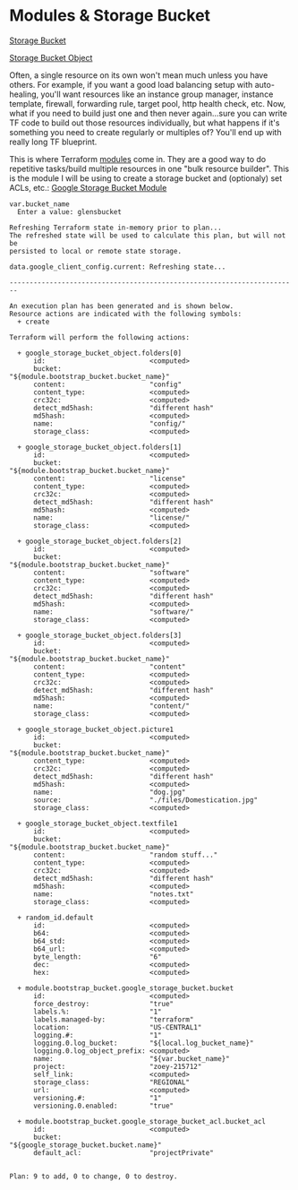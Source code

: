 # Modules & Storage Bucket

[Storage Bucket](https://www.terraform.io/docs/providers/google/r/storage_bucket.html)

[Storage Bucket Object](https://www.terraform.io/docs/providers/google/r/storage_bucket_object.html)


Often, a single resource on its own won't mean much unless you have others.  For example, if you want a good load balancing setup with auto-healing, you'll want resources like an instance group manager, instance template, firewall, forwarding rule, target pool, http health check, etc.  Now, what if you need to build just one and then never again...sure you can write TF code to build out those resources individually, but what happens if it's something you need to create regularly or multiples of?  You'll end up with really long TF blueprint.  

This is where Terraform [modules](https://www.terraform.io/docs/modules/usage.html) come in.  They are a good way to do repetitive tasks/build multiple resources in one "bulk resource builder".  This is the module I will be using to create a storage bucket and (optionaly) set ACLs, etc.: [Google Storage Bucket Module](https://registry.terraform.io/modules/dansible/storage-bucket/google/1.1.0)


```
var.bucket_name
  Enter a value: glensbucket

Refreshing Terraform state in-memory prior to plan...
The refreshed state will be used to calculate this plan, but will not be
persisted to local or remote state storage.

data.google_client_config.current: Refreshing state...

------------------------------------------------------------------------

An execution plan has been generated and is shown below.
Resource actions are indicated with the following symbols:
  + create

Terraform will perform the following actions:

  + google_storage_bucket_object.folders[0]
      id:                          <computed>
      bucket:                      "${module.bootstrap_bucket.bucket_name}"
      content:                     "config"
      content_type:                <computed>
      crc32c:                      <computed>
      detect_md5hash:              "different hash"
      md5hash:                     <computed>
      name:                        "config/"
      storage_class:               <computed>

  + google_storage_bucket_object.folders[1]
      id:                          <computed>
      bucket:                      "${module.bootstrap_bucket.bucket_name}"
      content:                     "license"
      content_type:                <computed>
      crc32c:                      <computed>
      detect_md5hash:              "different hash"
      md5hash:                     <computed>
      name:                        "license/"
      storage_class:               <computed>

  + google_storage_bucket_object.folders[2]
      id:                          <computed>
      bucket:                      "${module.bootstrap_bucket.bucket_name}"
      content:                     "software"
      content_type:                <computed>
      crc32c:                      <computed>
      detect_md5hash:              "different hash"
      md5hash:                     <computed>
      name:                        "software/"
      storage_class:               <computed>

  + google_storage_bucket_object.folders[3]
      id:                          <computed>
      bucket:                      "${module.bootstrap_bucket.bucket_name}"
      content:                     "content"
      content_type:                <computed>
      crc32c:                      <computed>
      detect_md5hash:              "different hash"
      md5hash:                     <computed>
      name:                        "content/"
      storage_class:               <computed>

  + google_storage_bucket_object.picture1
      id:                          <computed>
      bucket:                      "${module.bootstrap_bucket.bucket_name}"
      content_type:                <computed>
      crc32c:                      <computed>
      detect_md5hash:              "different hash"
      md5hash:                     <computed>
      name:                        "dog.jpg"
      source:                      "./files/Domestication.jpg"
      storage_class:               <computed>

  + google_storage_bucket_object.textfile1
      id:                          <computed>
      bucket:                      "${module.bootstrap_bucket.bucket_name}"
      content:                     "random stuff..."
      content_type:                <computed>
      crc32c:                      <computed>
      detect_md5hash:              "different hash"
      md5hash:                     <computed>
      name:                        "notes.txt"
      storage_class:               <computed>

  + random_id.default
      id:                          <computed>
      b64:                         <computed>
      b64_std:                     <computed>
      b64_url:                     <computed>
      byte_length:                 "6"
      dec:                         <computed>
      hex:                         <computed>

  + module.bootstrap_bucket.google_storage_bucket.bucket
      id:                          <computed>
      force_destroy:               "true"
      labels.%:                    "1"
      labels.managed-by:           "terraform"
      location:                    "US-CENTRAL1"
      logging.#:                   "1"
      logging.0.log_bucket:        "${local.log_bucket_name}"
      logging.0.log_object_prefix: <computed>
      name:                        "${var.bucket_name}"
      project:                     "zoey-215712"
      self_link:                   <computed>
      storage_class:               "REGIONAL"
      url:                         <computed>
      versioning.#:                "1"
      versioning.0.enabled:        "true"

  + module.bootstrap_bucket.google_storage_bucket_acl.bucket_acl
      id:                          <computed>
      bucket:                      "${google_storage_bucket.bucket.name}"
      default_acl:                 "projectPrivate"


Plan: 9 to add, 0 to change, 0 to destroy.
```
